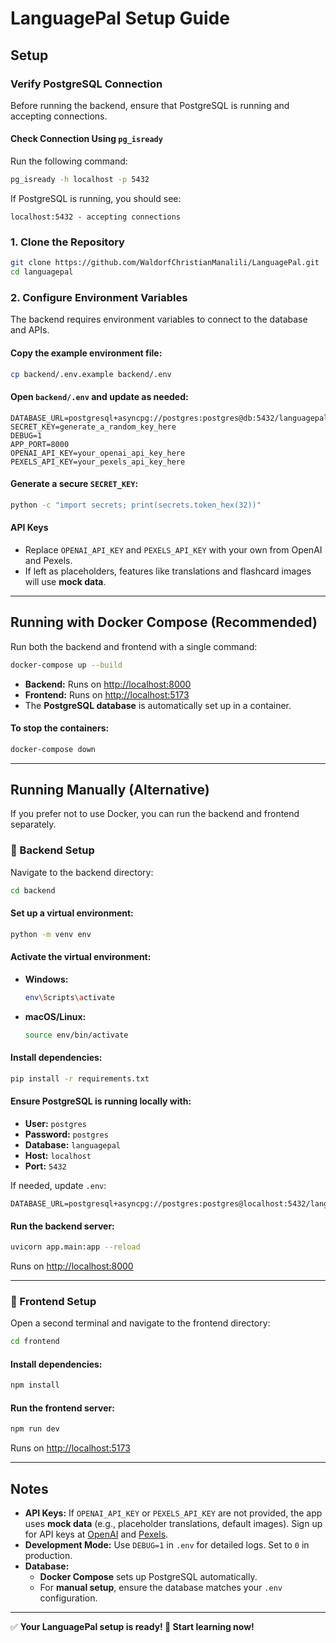 # LanguagePal Setup Guide

## Setup

### **Verify PostgreSQL Connection**
Before running the backend, ensure that PostgreSQL is running and accepting connections.

#### **Check Connection Using `pg_isready`**
Run the following command:
```bash
pg_isready -h localhost -p 5432
```
If PostgreSQL is running, you should see:
```
localhost:5432 - accepting connections
```

### 1️. Clone the Repository
```bash
git clone https://github.com/WaldorfChristianManalili/LanguagePal.git
cd languagepal
```

### 2. Configure Environment Variables
The backend requires environment variables to connect to the database and APIs.

#### Copy the example environment file:
```bash
cp backend/.env.example backend/.env
```

#### Open `backend/.env` and update as needed:
```env
DATABASE_URL=postgresql+asyncpg://postgres:postgres@db:5432/languagepal
SECRET_KEY=generate_a_random_key_here
DEBUG=1
APP_PORT=8000
OPENAI_API_KEY=your_openai_api_key_here
PEXELS_API_KEY=your_pexels_api_key_here
```

#### Generate a secure `SECRET_KEY`:
```bash
python -c "import secrets; print(secrets.token_hex(32))"
```

#### API Keys
- Replace `OPENAI_API_KEY` and `PEXELS_API_KEY` with your own from OpenAI and Pexels.
- If left as placeholders, features like translations and flashcard images will use **mock data**.

---

## Running with Docker Compose (Recommended)
Run both the backend and frontend with a single command:
```bash
docker-compose up --build
```
- **Backend:** Runs on [http://localhost:8000](http://localhost:8000)
- **Frontend:** Runs on [http://localhost:5173](http://localhost:5173)
- The **PostgreSQL database** is automatically set up in a container.

#### To stop the containers:
```bash
docker-compose down
```

---

## Running Manually (Alternative)
If you prefer not to use Docker, you can run the backend and frontend separately.

### 🔹 Backend Setup
Navigate to the backend directory:
```bash
cd backend
```

#### Set up a virtual environment:
```bash
python -m venv env
```

#### Activate the virtual environment:
- **Windows:**
  ```bash
  env\Scripts\activate
  ```
- **macOS/Linux:**
  ```bash
  source env/bin/activate
  ```

#### Install dependencies:
```bash
pip install -r requirements.txt
```

#### Ensure PostgreSQL is running locally with:
- **User:** `postgres`
- **Password:** `postgres`
- **Database:** `languagepal`
- **Host:** `localhost`
- **Port:** `5432`

If needed, update `.env`:
```env
DATABASE_URL=postgresql+asyncpg://postgres:postgres@localhost:5432/languagepal
```

#### Run the backend server:
```bash
uvicorn app.main:app --reload
```
Runs on [http://localhost:8000](http://localhost:8000)

---

### 🔹 Frontend Setup
Open a second terminal and navigate to the frontend directory:
```bash
cd frontend
```

#### Install dependencies:
```bash
npm install
```

#### Run the frontend server:
```bash
npm run dev
```
Runs on [http://localhost:5173](http://localhost:5173)

---

## Notes
- **API Keys:** If `OPENAI_API_KEY` or `PEXELS_API_KEY` are not provided, the app uses **mock data** (e.g., placeholder translations, default images). Sign up for API keys at [OpenAI](https://openai.com/) and [Pexels](https://www.pexels.com/).
- **Development Mode:** Use `DEBUG=1` in `.env` for detailed logs. Set to `0` in production.
- **Database:**
  - **Docker Compose** sets up PostgreSQL automatically.
  - For **manual setup**, ensure the database matches your `.env` configuration.

---

✅ **Your LanguagePal setup is ready! 🎉 Start learning now!**